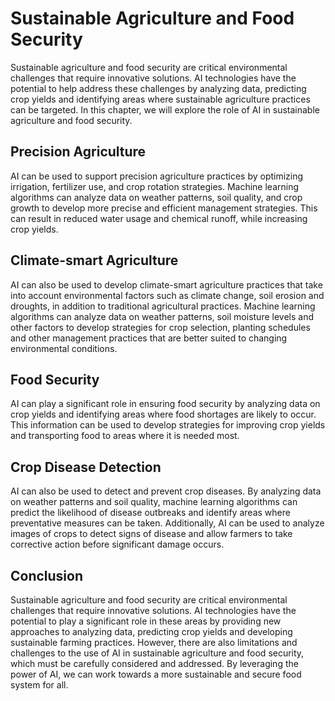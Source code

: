 Sustainable Agriculture and Food Security
=================================================================================================

Sustainable agriculture and food security are critical environmental challenges that require innovative solutions. AI technologies have the potential to help address these challenges by analyzing data, predicting crop yields and identifying areas where sustainable agriculture practices can be targeted. In this chapter, we will explore the role of AI in sustainable agriculture and food security.

Precision Agriculture
---------------------

AI can be used to support precision agriculture practices by optimizing irrigation, fertilizer use, and crop rotation strategies. Machine learning algorithms can analyze data on weather patterns, soil quality, and crop growth to develop more precise and efficient management strategies. This can result in reduced water usage and chemical runoff, while increasing crop yields.

Climate-smart Agriculture
-------------------------

AI can also be used to develop climate-smart agriculture practices that take into account environmental factors such as climate change, soil erosion and droughts, in addition to traditional agricultural practices. Machine learning algorithms can analyze data on weather patterns, soil moisture levels and other factors to develop strategies for crop selection, planting schedules and other management practices that are better suited to changing environmental conditions.

Food Security
-------------

AI can play a significant role in ensuring food security by analyzing data on crop yields and identifying areas where food shortages are likely to occur. This information can be used to develop strategies for improving crop yields and transporting food to areas where it is needed most.

Crop Disease Detection
----------------------

AI can also be used to detect and prevent crop diseases. By analyzing data on weather patterns and soil quality, machine learning algorithms can predict the likelihood of disease outbreaks and identify areas where preventative measures can be taken. Additionally, AI can be used to analyze images of crops to detect signs of disease and allow farmers to take corrective action before significant damage occurs.

Conclusion
----------

Sustainable agriculture and food security are critical environmental challenges that require innovative solutions. AI technologies have the potential to play a significant role in these areas by providing new approaches to analyzing data, predicting crop yields and developing sustainable farming practices. However, there are also limitations and challenges to the use of AI in sustainable agriculture and food security, which must be carefully considered and addressed. By leveraging the power of AI, we can work towards a more sustainable and secure food system for all.
